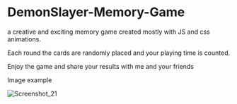 # DemonSlayer-Memory-Game

a creative and exciting memory game created mostly with JS and css animations.

Each round the cards are randomly placed and your playing time is counted.

Enjoy the game and share your results with me and your friends

Image example 

![Screenshot_21](https://user-images.githubusercontent.com/109238541/224553982-bfaf94c7-7538-4584-90f1-4fdc10314dd3.png)
